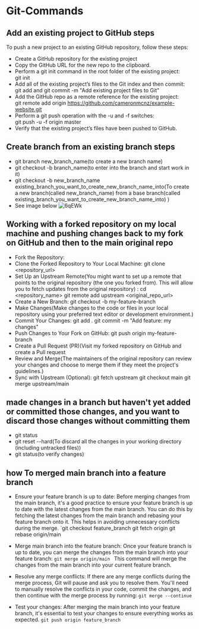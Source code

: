 # Git-Commands
## Add an existing project to GitHub steps
To push a new project to an existing GitHub repository, follow these steps:
- Create a GitHub repository for the existing project
- Copy the GitHub URL for the new repo to the clipboard.
- Perform a git init command in the root folder of the existing project: 
  <br>git init
- Add all of the existing project’s files to the Git index and then commit: 
  <br>git add and git commit -m "Add existing project files to Git"
- Add the GitHub repo as a remote reference for the existing project: 
  <br>git remote add origin https://github.com/cameronmcnz/example-website.git
- Perform a git push operation with the -u and -f switches: 
  <br>git push -u -f origin master
- Verify that the existing project’s files have been pushed to GitHub.



## Create branch from an existing branch steps
- git branch new_branch_name(to create a new branch name)
- git checkout -b branch_name(to enter into the branch and start work in it)
- git checkout -b new_branch_name existing_branch_you_want_to_create_new_branch_name_into(To create a new branch(called new_branch_name) from a base branch(called existing_branch_you_want_to_create_new_branch_name_into) )
- See image below
![6qEWk](https://user-images.githubusercontent.com/12422620/203994571-cb41a334-5ef9-49a2-98bf-a762394670fa.jpeg)

## Working with a forked repository on my local machine and pushing changes back to my fork on GitHub and then to the main original repo
-  Fork the Repository:
-  Clone the Forked Repository to Your Local Machine: git clone <repository_url>
-  Set Up an Upstream Remote(You might want to set up a remote that points to the original repository (the one you forked from). This will allow you to fetch updates from the original repository)
  : cd <repository_name>
  git remote add upstream <original_repo_url>
- Create a New Branch: git checkout -b my-feature-branch
-  Make Changes(Make changes to the code or files in your local repository using your preferred text editor or development environment.)
-  Commit Your Changes: 
   git add .
   git commit -m "Add feature: my changes"
-  Push Changes to Your Fork on GitHub: git push origin my-feature-branch
-  Create a Pull Request (PR)(Visit my forked repository on GitHub and create a Pull request
-  Review and Merge(The maintainers of the original repository can review your changes and choose to merge them if they meet the project's guidelines.)
-  Sync with Upstream (Optional):
   git fetch upstream
   git checkout main
   git merge upstream/main


## made changes in a branch but haven't yet added or committed those changes, and you want to discard those changes without committing them
-  git status
-  git reset --hard(To discard all the changes in your working directory (including untracked files))
-  git status(to verify changes)

## how To merged main branch into a feature branch
- Ensure your feature branch is up to date:
  Before merging changes from the main branch, it's a good practice to ensure your feature branch is up to date with the latest changes from the main     branch. You can do this by fetching the latest changes from the main branch and rebasing your feature branch onto it. This helps in avoiding unnecessary conflicts during the merge.
  `git checkout feature_branch
git fetch origin
git rebase origin/main

- Merge main branch into the feature branch:
  Once your feature branch is up to date, you can merge the changes from the main branch into your feature branch:
  `git merge origin/main
`
  This command will merge the changes from the main branch into your current feature branch.

-  Resolve any merge conflicts:
  If there are any merge conflicts during the merge process, Git will pause and ask you to resolve them. You'll need to manually resolve the conflicts in your code, commit the changes, and then continue with the merge process by running:
  `git merge --continue`

-   Test your changes:
    After merging the main branch into your feature branch, it's essential to test your changes to ensure everything works as expected.
    `git push origin feature_branch
`
